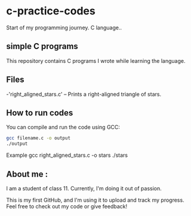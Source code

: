# c-practice-codes
Start of my programming journey. C language.. 

## simple C programs
This repository contains C programs I wrote while learning the language.

## Files
-'right_aligned_stars.c' – Prints a right-aligned triangle of stars.

## How to run codes 
You can compile and run the code using GCC:

```bash
gcc filename.c -o output
./output
```
Example
gcc right_aligned_stars.c -o stars
./stars

## About me :
I am a student of class 11. Currently, I'm doing it out of passion.

This is my first GitHub, and I'm using it to upload and track my progress.
Feel free to check out my code or give feedback!
